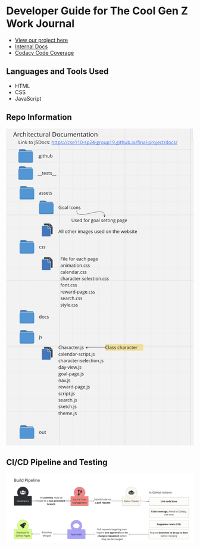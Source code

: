 # Developer Guide for The Cool Gen Z Work Journal

- [View our project here](https://cse110-sp24-group19.github.io/final-project/)
- [Internal Docs](https://cse110-sp24-group19.github.io/final-project/docs)
- [Codacy Code Coverage](https://app.codacy.com/organizations/gh/cse110-sp24-group19/dashboard)

## Languages and Tools Used

- HTML
- CSS
- JavaScript

## Repo Information

![Diagram of folders and notable files in the repository.](/assets/diagrams/file_architecture.png "Architectural Documentation")

## CI/CD Pipeline and Testing

![Diagram of steps of the CI/CD Pipeline.](/assets/diagrams/pipeline.png "Diagram of Build Pipeline")
